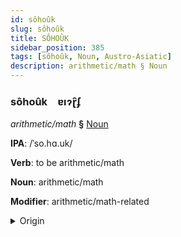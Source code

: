 ```yaml
---
id: sôhoûk
slug: sôhoûk
title: SÔHOÛK
sidebar_position: 385
tags: [sôhoûk, Noun, Austro-Asiatic]
description: arithmetic/math § Noun
---
```


### sôhoûk&emsp;<span kind="abugida">ɐıɂɽ̑ʄ</span>

*arithmetic/math* **§** [Noun](../../tags/Noun)

**IPA**: /ˈso.hɑ.uk/

**Verb**: to be arithmetic/math

**Noun**: arithmetic/math

**Modifier**: arithmetic/math-related

<details>
    <summary>Origin</summary>
    Vietnamese số học [so˧˦ hawk͡p̚˧˨ʔ]<br/>
    <em>Austro-Asiatic Language Family</em>
</details>
